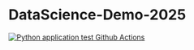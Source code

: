 # DataScience-Demo-2025
[![Python application test Github Actions](https://github.com/Rhod-lab/DataScience-Demo-2025/actions/workflows/main.yml/badge.svg)](https://github.com/Rhod-lab/DataScience-Demo-2025/actions/workflows/main.yml)
